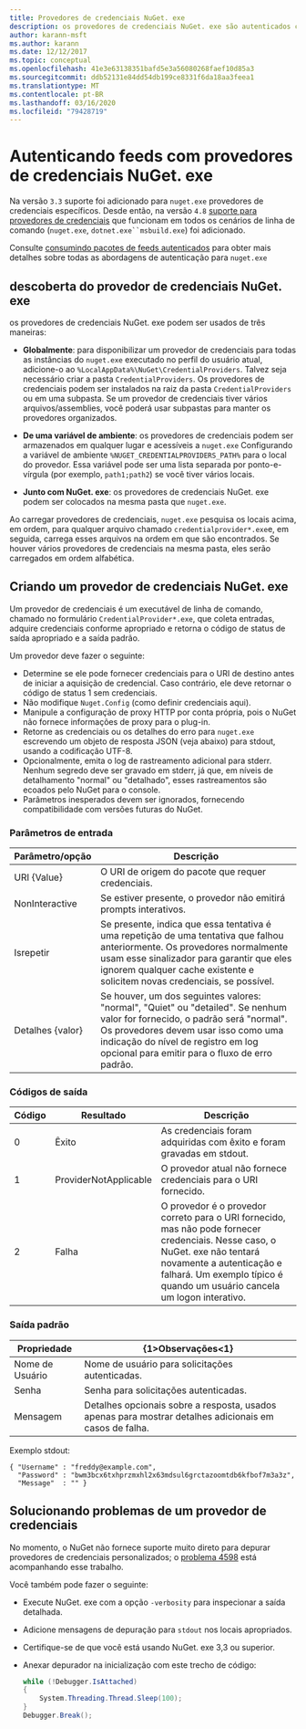 ```yaml
---
title: Provedores de credenciais NuGet. exe
description: os provedores de credenciais NuGet. exe são autenticados com um feed e são implementados como executáveis de linha de comando que seguem convenções específicas.
author: karann-msft
ms.author: karann
ms.date: 12/12/2017
ms.topic: conceptual
ms.openlocfilehash: 41e3e63138351bafd5e3a56080268faef10d85a3
ms.sourcegitcommit: ddb52131e84dd54db199ce8331f6da18aa3feea1
ms.translationtype: MT
ms.contentlocale: pt-BR
ms.lasthandoff: 03/16/2020
ms.locfileid: "79428719"
---
```

# <a name="authenticating-feeds-with-nugetexe-credential-providers"></a>Autenticando feeds com provedores de credenciais NuGet. exe

Na versão `3.3` suporte foi adicionado para `nuget.exe` provedores de credenciais específicos. Desde então, na versão `4.8` [suporte para provedores de credenciais](NuGet-Cross-Platform-Authentication-Plugin.md) que funcionam em todos os cenários de linha de comando (`nuget.exe`, `dotnet.exe``msbuild.exe`) foi adicionado.

Consulte [consumindo pacotes de feeds autenticados](../../consume-packages/consuming-packages-authenticated-feeds.md#nugetexe) para obter mais detalhes sobre todas as abordagens de autenticação para `nuget.exe`

## <a name="nugetexe-credential-provider-discovery"></a>descoberta do provedor de credenciais NuGet. exe

os provedores de credenciais NuGet. exe podem ser usados de três maneiras:

- **Globalmente**: para disponibilizar um provedor de credenciais para todas as instâncias do `nuget.exe` executado no perfil do usuário atual, adicione-o ao `%LocalAppData%\NuGet\CredentialProviders`. Talvez seja necessário criar a pasta `CredentialProviders`. Os provedores de credenciais podem ser instalados na raiz da pasta `CredentialProviders` ou em uma subpasta. Se um provedor de credenciais tiver vários arquivos/assemblies, você poderá usar subpastas para manter os provedores organizados.

- **De uma variável de ambiente**: os provedores de credenciais podem ser armazenados em qualquer lugar e acessíveis a `nuget.exe` Configurando a variável de ambiente `%NUGET_CREDENTIALPROVIDERS_PATH%` para o local do provedor. Essa variável pode ser uma lista separada por ponto-e-vírgula (por exemplo, `path1;path2`) se você tiver vários locais.

- **Junto com NuGet. exe**: os provedores de credenciais NuGet. exe podem ser colocados na mesma pasta que `nuget.exe`.

Ao carregar provedores de credenciais, `nuget.exe` pesquisa os locais acima, em ordem, para qualquer arquivo chamado `credentialprovider*.exe`e, em seguida, carrega esses arquivos na ordem em que são encontrados. Se houver vários provedores de credenciais na mesma pasta, eles serão carregados em ordem alfabética.

## <a name="creating-a-nugetexe-credential-provider"></a>Criando um provedor de credenciais NuGet. exe

Um provedor de credenciais é um executável de linha de comando, chamado no formulário `CredentialProvider*.exe`, que coleta entradas, adquire credenciais conforme apropriado e retorna o código de status de saída apropriado e a saída padrão.

Um provedor deve fazer o seguinte:

- Determine se ele pode fornecer credenciais para o URI de destino antes de iniciar a aquisição de credencial. Caso contrário, ele deve retornar o código de status 1 sem credenciais.
- Não modifique `Nuget.Config` (como definir credenciais aqui).
- Manipule a configuração de proxy HTTP por conta própria, pois o NuGet não fornece informações de proxy para o plug-in.
- Retorne as credenciais ou os detalhes do erro para `nuget.exe` escrevendo um objeto de resposta JSON (veja abaixo) para stdout, usando a codificação UTF-8.
- Opcionalmente, emita o log de rastreamento adicional para stderr. Nenhum segredo deve ser gravado em stderr, já que, em níveis de detalhamento "normal" ou "detalhado", esses rastreamentos são ecoados pelo NuGet para o console.
- Parâmetros inesperados devem ser ignorados, fornecendo compatibilidade com versões futuras do NuGet.

### <a name="input-parameters"></a>Parâmetros de entrada

| Parâmetro/opção |Descrição|
|----------------|-----------|
| URI {Value} | O URI de origem do pacote que requer credenciais.|
| NonInteractive | Se estiver presente, o provedor não emitirá prompts interativos. |
| Isrepetir | Se presente, indica que essa tentativa é uma repetição de uma tentativa que falhou anteriormente. Os provedores normalmente usam esse sinalizador para garantir que eles ignorem qualquer cache existente e solicitem novas credenciais, se possível.|
| Detalhes {valor} | Se houver, um dos seguintes valores: "normal", "Quiet" ou "detailed". Se nenhum valor for fornecido, o padrão será "normal". Os provedores devem usar isso como uma indicação do nível de registro em log opcional para emitir para o fluxo de erro padrão. |

### <a name="exit-codes"></a>Códigos de saída

| Código |Resultado | Descrição |
|----------------|-----------|-----------|
| 0 | Êxito | As credenciais foram adquiridas com êxito e foram gravadas em stdout.|
| 1 | ProviderNotApplicable | O provedor atual não fornece credenciais para o URI fornecido.|
| 2 | Falha | O provedor é o provedor correto para o URI fornecido, mas não pode fornecer credenciais. Nesse caso, o NuGet. exe não tentará novamente a autenticação e falhará. Um exemplo típico é quando um usuário cancela um logon interativo. |

### <a name="standard-output"></a>Saída padrão

| Propriedade |{1&gt;Observações&lt;1}|
|----------------|-----------|
| Nome de Usuário | Nome de usuário para solicitações autenticadas.|
| Senha | Senha para solicitações autenticadas.|
| Mensagem | Detalhes opcionais sobre a resposta, usados apenas para mostrar detalhes adicionais em casos de falha. |

Exemplo stdout:

    { "Username" : "freddy@example.com",
      "Password" : "bwm3bcx6txhprzmxhl2x63mdsul6grctazoomtdb6kfbof7m3a3z",
      "Message"  : "" }

## <a name="troubleshooting-a-credential-provider"></a>Solucionando problemas de um provedor de credenciais

No momento, o NuGet não fornece suporte muito direto para depurar provedores de credenciais personalizados; o [problema 4598](https://github.com/NuGet/Home/issues/4598) está acompanhando esse trabalho.

Você também pode fazer o seguinte:

- Execute NuGet. exe com a opção `-verbosity` para inspecionar a saída detalhada.
- Adicione mensagens de depuração para `stdout` nos locais apropriados.
- Certifique-se de que você está usando NuGet. exe 3,3 ou superior.
- Anexar depurador na inicialização com este trecho de código:

    ```cs
    while (!Debugger.IsAttached)
    {
        System.Threading.Thread.Sleep(100);
    }
    Debugger.Break();
    ```
